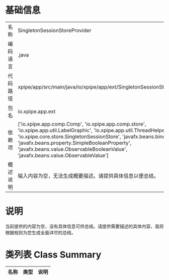 # 基础信息

|      |      |
|------|------|
| 名称 | SingletonSessionStoreProvider |
| 编码语言 | .java |
| 代码路径 | xpipe/app/src/main/java/io/xpipe/app/ext/SingletonSessionStoreProvider.java |
| 包名 | io.xpipe.app.ext |
| 依赖项 | ['io.xpipe.app.comp.Comp', 'io.xpipe.app.comp.store', 'io.xpipe.app.util.LabelGraphic', 'io.xpipe.app.util.ThreadHelper', 'io.xpipe.core.store.SingletonSessionStore', 'javafx.beans.binding.Bindings', 'javafx.beans.property.SimpleBooleanProperty', 'javafx.beans.value.ObservableBooleanValue', 'javafx.beans.value.ObservableValue'] |
| 概述说明 | 输入内容为空，无法生成概要描述。请提供具体信息以便总结。 |

# 说明

当前提供的内容为空，没有具体信息可供总结。请提供需要描述的具体内容，我将根据规则为您生成全面详尽的总结。

# 类列表 Class Summary

| 名称   | 类型  | 说明 |
|-------|------|-------------|




